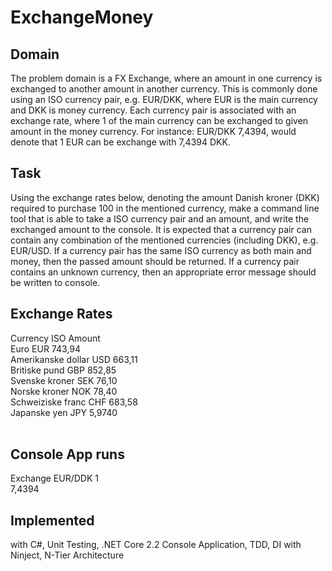# ExchangeMoney

## Domain
The problem domain is a FX Exchange, where an amount in one currency is exchanged to another amount in another currency. This is commonly done using an ISO currency pair, e.g. EUR/DKK, where EUR is the main currency and DKK is money currency. Each currency pair is associated with an exchange rate, where 1 of the main currency can be exchanged to given amount in the money currency. For instance: EUR/DKK 7,4394, would denote that 1 EUR can be exchange with 7,4394 DKK.

## Task
Using the exchange rates below, denoting the amount Danish kroner (DKK) required to purchase 100 in the mentioned currency,  make a command line tool that is able to take a ISO currency pair and an  amount, and write the exchanged amount to the console.
It is expected that a currency pair can contain any combination of the mentioned currencies (including DKK), e.g. EUR/USD. 
If a currency pair has the same ISO currency as both main and money, then the passed amount should be returned. 
If a currency pair contains an unknown currency, then an appropriate error message should be written to console.

## Exchange Rates
Currency	ISO	Amount<br/>
Euro	EUR	743,94<br/>
Amerikanske dollar	USD	663,11<br/>
Britiske pund	GBP	852,85<br/>
Svenske kroner	SEK	76,10<br/>
Norske kroner	NOK	78,40<br/>
Schweiziske franc	CHF	683,58<br/>
Japanske yen	JPY	5,9740<br/><br/>

## Console App runs
Exchange EUR/DDK 1<br/>
7,4394


## Implemented 
with C#, Unit Testing, .NET Core 2.2 Console Application, TDD, DI with Ninject, N-Tier Architecture
